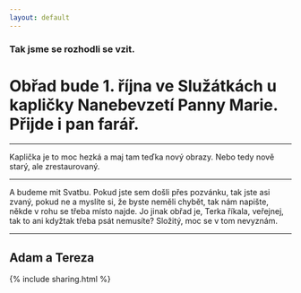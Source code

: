 ```yaml
---
layout: default
---
```

### Tak jsme se rozhodli se vzit.

# Obřad bude 1. října ve Služátkách u kapličky Nanebevzetí Panny Marie. Přijde i pan farář.

***
Kaplička je to moc hezká a maj tam teďka nový obrazy. Nebo tedy nově starý, ale zrestaurovaný. 

***

A budeme mit Svatbu. Pokud jste sem došli přes pozvánku, tak jste asi zvaný, pokud ne a myslíte si, že byste neměli chybět, tak nám napište, někde v rohu se třeba místo najde.
Jo jinak obřad je, Terka říkala, veřejnej, tak to ani kdyžtak třeba psát nemusíte? Složitý, moc se v tom nevyznám.

***



## Adam a Tereza

{% include sharing.html %}
